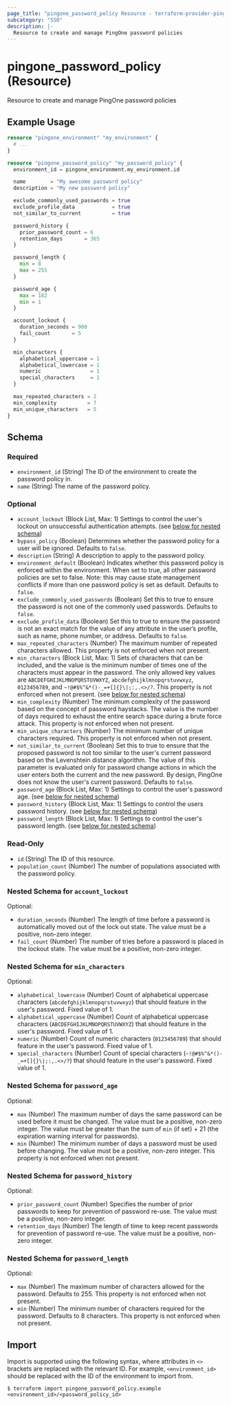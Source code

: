 ```yaml
---
page_title: "pingone_password_policy Resource - terraform-provider-pingone"
subcategory: "SSO"
description: |-
  Resource to create and manage PingOne password policies
---
```


# pingone_password_policy (Resource)

Resource to create and manage PingOne password policies

## Example Usage

```terraform
resource "pingone_environment" "my_environment" {
  # ...
}

resource "pingone_password_policy" "my_password_policy" {
  environment_id = pingone_environment.my_environment.id

  name        = "My awesome password policy"
  description = "My new password policy"

  exclude_commonly_used_passwords = true
  exclude_profile_data            = true
  not_similar_to_current          = true

  password_history {
    prior_password_count = 6
    retention_days       = 365
  }

  password_length {
    min = 8
    max = 255
  }

  password_age {
    max = 182
    min = 1
  }

  account_lockout {
    duration_seconds = 900
    fail_count       = 5
  }

  min_characters {
    alphabetical_uppercase = 1
    alphabetical_lowercase = 1
    numeric                = 1
    special_characters     = 1
  }

  max_repeated_characters = 2
  min_complexity          = 7
  min_unique_characters   = 5
}
```

<!-- schema generated by tfplugindocs -->
## Schema

### Required

- `environment_id` (String) The ID of the environment to create the password policy in.
- `name` (String) The name of the password policy.

### Optional

- `account_lockout` (Block List, Max: 1) Settings to control the user's lockout on unsuccessful authentication attempts. (see [below for nested schema](#nestedblock--account_lockout))
- `bypass_policy` (Boolean) Determines whether the password policy for a user will be ignored. Defaults to `false`.
- `description` (String) A description to apply to the password policy.
- `environment_default` (Boolean) Indicates whether this password policy is enforced within the environment. When set to true, all other password policies are set to false. Note: this may cause state management conflicts if more than one password policy is set as default. Defaults to `false`.
- `exclude_commonly_used_passwords` (Boolean) Set this to true to ensure the password is not one of the commonly used passwords. Defaults to `false`.
- `exclude_profile_data` (Boolean) Set this to true to ensure the password is not an exact match for the value of any attribute in the user’s profile, such as name, phone number, or address. Defaults to `false`.
- `max_repeated_characters` (Number) The maximum number of repeated characters allowed. This property is not enforced when not present.
- `min_characters` (Block List, Max: 1) Sets of characters that can be included, and the value is the minimum number of times one of the characters must appear in the password. The only allowed key values are `ABCDEFGHIJKLMNOPQRSTUVWXYZ`, `abcdefghijklmnopqrstuvwxyz`, `0123456789`, and `~!@#$%^&*()-_=+[]{}\|;:,.<>/?`. This property is not enforced when not present. (see [below for nested schema](#nestedblock--min_characters))
- `min_complexity` (Number) The minimum complexity of the password based on the concept of password haystacks. The value is the number of days required to exhaust the entire search space during a brute force attack. This property is not enforced when not present.
- `min_unique_characters` (Number) The minimum number of unique characters required. This property is not enforced when not present.
- `not_similar_to_current` (Boolean) Set this to true to ensure that the proposed password is not too similar to the user's current password based on the Levenshtein distance algorithm. The value of this parameter is evaluated only for password change actions in which the user enters both the current and the new password. By design, PingOne does not know the user's current password. Defaults to `false`.
- `password_age` (Block List, Max: 1) Settings to control the user's password age. (see [below for nested schema](#nestedblock--password_age))
- `password_history` (Block List, Max: 1) Settings to control the users password history. (see [below for nested schema](#nestedblock--password_history))
- `password_length` (Block List, Max: 1) Settings to control the user's password length. (see [below for nested schema](#nestedblock--password_length))

### Read-Only

- `id` (String) The ID of this resource.
- `population_count` (Number) The number of populations associated with the password policy.

<a id="nestedblock--account_lockout"></a>
### Nested Schema for `account_lockout`

Optional:

- `duration_seconds` (Number) The length of time before a password is automatically moved out of the lock out state. The value must be a positive, non-zero integer.
- `fail_count` (Number) The number of tries before a password is placed in the lockout state. The value must be a positive, non-zero integer.


<a id="nestedblock--min_characters"></a>
### Nested Schema for `min_characters`

Optional:

- `alphabetical_lowercase` (Number) Count of alphabetical uppercase characters (`abcdefghijklmnopqrstuvwxyz`) that should feature in the user's password.  Fixed value of 1.
- `alphabetical_uppercase` (Number) Count of alphabetical uppercase characters (`ABCDEFGHIJKLMNOPQRSTUVWXYZ`) that should feature in the user's password.  Fixed value of 1.
- `numeric` (Number) Count of numeric characters (`0123456789`) that should feature in the user's password.  Fixed value of 1.
- `special_characters` (Number) Count of special characters (`~!@#$%^&*()-_=+[]{}\|;:,.<>/?`) that should feature in the user's password.  Fixed value of 1.


<a id="nestedblock--password_age"></a>
### Nested Schema for `password_age`

Optional:

- `max` (Number) The maximum number of days the same password can be used before it must be changed. The value must be a positive, non-zero integer.  The value must be greater than the sum of `min` (if set) + 21 (the expiration warning interval for passwords).
- `min` (Number) The minimum number of days a password must be used before changing. The value must be a positive, non-zero integer. This property is not enforced when not present.


<a id="nestedblock--password_history"></a>
### Nested Schema for `password_history`

Optional:

- `prior_password_count` (Number) Specifies the number of prior passwords to keep for prevention of password re-use. The value must be a positive, non-zero integer.
- `retention_days` (Number) The length of time to keep recent passwords for prevention of password re-use. The value must be a positive, non-zero integer.


<a id="nestedblock--password_length"></a>
### Nested Schema for `password_length`

Optional:

- `max` (Number) The maximum number of characters allowed for the password. Defaults to 255. This property is not enforced when not present.
- `min` (Number) The minimum number of characters required for the password. Defaults to 8 characters. This property is not enforced when not present.

## Import

Import is supported using the following syntax, where attributes in `<>` brackets are replaced with the relevant ID.  For example, `<environment_id>` should be replaced with the ID of the environment to import from.

```shell
$ terraform import pingone_password_policy.example <environment_id>/<password_policy_id>
```
